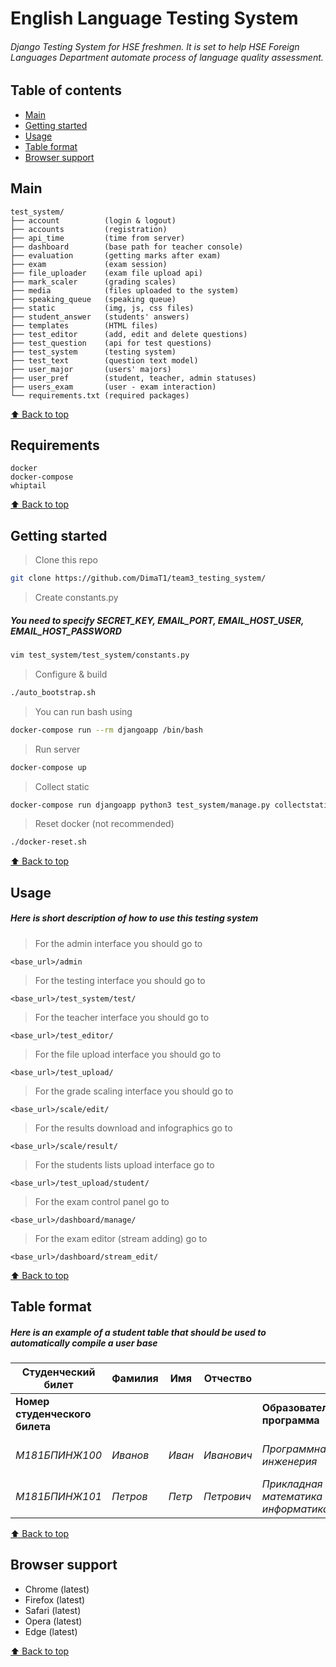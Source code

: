 # English Language Testing System
###### Django Testing System for HSE freshmen. It is set to help HSE Foreign Languages Department automate process of language quality assessment.

## Table of contents

- [Main](#main)
- [Getting started](#getting-started)
- [Usage](#usage)
- [Table format](#table-format)
- [Browser support](#browser-support)

## Main

```text
test_system/
├── account          (login & logout)
├── accounts         (registration)
├── api_time         (time from server)
├── dashboard        (base path for teacher console)
├── evaluation       (getting marks after exam)
├── exam             (exam session)
├── file_uploader    (exam file upload api)
├── mark_scaler      (grading scales)
├── media            (files uploaded to the system)
├── speaking_queue   (speaking queue)
├── static           (img, js, css files)
├── student_answer   (students' answers)
├── templates        (HTML files)
├── test_editor      (add, edit and delete questions)
├── test_question    (api for test questions)
├── test_system      (testing system)
├── test_text        (question text model)
├── user_major       (users' majors)
├── user_pref        (student, teacher, admin statuses)
├── users_exam       (user - exam interaction)
└── requirements.txt (required packages)
```

[⬆ Back to top](#table-of-contents)

## Requirements

```
docker
docker-compose
whiptail
```


[⬆ Back to top](#table-of-contents)

## Getting started

> Clone this repo 
```sh
git clone https://github.com/DimaT1/team3_testing_system/
```

> Create constants.py
##### You need to specify SECRET_KEY, EMAIL_PORT, EMAIL_HOST_USER, EMAIL_HOST_PASSWORD
```sh
vim test_system/test_system/constants.py
```

> Configure & build
```sh
./auto_bootstrap.sh
```

> You can run bash using
```sh
docker-compose run --rm djangoapp /bin/bash
```

> Run server
```sh
docker-compose up
```

> Collect static
```sh
docker-compose run djangoapp python3 test_system/manage.py collectstatic --no-input
```

> Reset docker (not recommended)
```sh
./docker-reset.sh
```


[⬆ Back to top](#table-of-contents)

## Usage

##### *Here is short description of how to use this testing system*

> For the admin interface you should go to

```
<base_url>/admin
```

> For the testing interface you should go to

```
<base_url>/test_system/test/
```

> For the teacher interface you should go to

```
<base_url>/test_editor/
```

> For the file upload interface you should go to

```
<base_url>/test_upload/
```

> For the grade scaling interface you should go to

```
<base_url>/scale/edit/
```

> For the results download and infographics go to

```
<base_url>/scale/result/
```

> For the students lists upload interface go to

```
<base_url>/test_upload/student/
```

> For the exam control panel go to

```
<base_url>/dashboard/manage/
```

> For the exam editor (stream adding) go to

```
<base_url>/dashboard/stream_edit/
```

[⬆ Back to top](#table-of-contents)

## Table format

##### *Here is an example of a student table that should be used to automatically compile a user base*

|Студенческий билет|Фамилия|Имя|Отчество||||
|---|---|---|---|---|---|---|
|**Номер студенческого билета**||||**Образовательная программа**|**Факультет**|**Адрес студенческой почты**|
|*М181БПИНЖ100*|*Иванов*|*Иван*|*Иванович*|*Программная инженерия*|*Факультет компьютерных наук*|iiivanov@edu.hse.ru|
|*М181БПИНЖ101*|*Петров*|*Петр*|*Петрович*|*Прикладная математика и информатика*|*Факультет компьютерных наук*|pppetrov@edu.hse.ru|

[⬆ Back to top](#table-of-contents)

## Browser support

- Chrome (latest)
- Firefox (latest)
- Safari (latest)
- Opera (latest)
- Edge (latest)

[⬆ Back to top](#table-of-contents)
